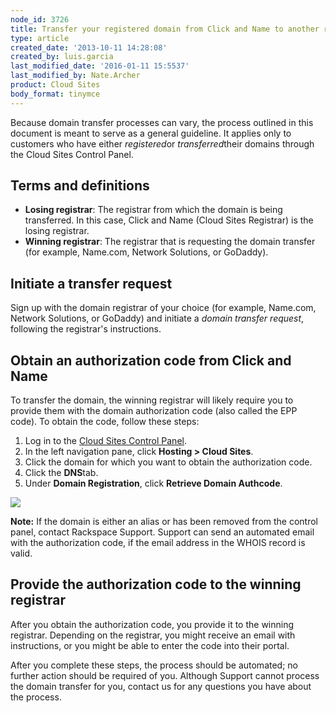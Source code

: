 ```yaml
---
node_id: 3726
title: Transfer your registered domain from Click and Name to another registrar
type: article
created_date: '2013-10-11 14:28:08'
created_by: luis.garcia
last_modified_date: '2016-01-11 15:5537'
last_modified_by: Nate.Archer
product: Cloud Sites
body_format: tinymce
---
```


Because domain transfer processes can vary, the process outlined in this
document is meant to serve as a general guideline. It applies only to
customers who have either *registered*or *transferred*their domains
through the Cloud Sites Control Panel.

Terms and definitions
---------------------

-   **Losing registrar**: The registrar from which the domain is being
    transferred. In this case, Click and Name (Cloud Sites Registrar) is
    the losing registrar.
-   **Winning registrar**: The registrar that is requesting the domain
    transfer (for example, Name.com, Network Solutions, or GoDaddy).

Initiate a transfer request
---------------------------

Sign up with the domain registrar of your choice (for example, Name.com,
Network Solutions, or GoDaddy) and initiate a *domain transfer request*,
following the registrar's instructions.

Obtain an authorization code from Click and Name
------------------------------------------------

To transfer the domain, the winning registrar will likely require you to
provide them with the domain authorization code (also called the EPP
code). To obtain the code, follow these steps:

1.  Log in to the [Cloud Sites Control
    Panel](https://manage.rackspacecloud.com).
2.  In the left navigation pane, click **Hosting \> Cloud Sites**.
3.  Click the domain for which you want to obtain the authorization
    code.
4.  Click the **DNS**tab.
5.  Under **Domain Registration**, click **Retrieve Domain Authcode**.

![](/knowledge_center/sites/default/files/field/image/DNS_Tabblur.png)

**Note:** If the domain is either an alias or has been removed from the
control panel, contact Rackspace Support. Support can send an automated
email with the authorization code, if the email address in the WHOIS
record is valid. 

Provide the authorization code to the winning registrar
-------------------------------------------------------

After you obtain the authorization code, you provide it to the winning
registrar. Depending on the registrar, you might receive an email with
instructions, or you might be able to enter the code into their portal.

After you complete these steps, the process should be automated; no
further action should be required of you. Although Support cannot
process the domain transfer for you, contact us for any questions you
have about the process.

